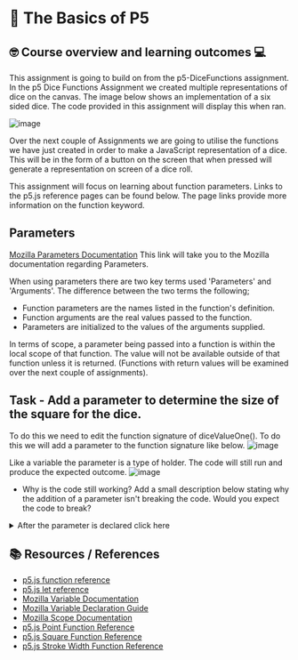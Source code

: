 # :wave: The Basics of P5 

## 🤓 Course overview and learning outcomes 💻

This assignment is going to build on from the p5-DiceFunctions assignment. In the p5 Dice Functions Assignment we created multiple representations of dice on the canvas. The image below shows an implementation of a six sided dice. The code provided in this assignment will display this when ran.

![image](https://user-images.githubusercontent.com/67816866/149947198-5007a33d-6497-413c-8a6f-8272f3261ac8.png)

Over the next couple of Assignments we are going to utilise the functions we have just created in order to make a JavaScript representation of a dice. This will be in the form of a button on the screen that when pressed will generate a representation on screen of a dice roll.

This assignment will focus on learning about function parameters. Links to the p5.js reference pages can be found below. The page links provide more information on the function keyword.

## Parameters
[Mozilla Parameters Documentation](https://developer.mozilla.org/en-US/docs/Glossary/Parameter) This link will take you to the Mozilla documentation regarding Parameters.

When using parameters there are two key terms used 'Parameters' and 'Arguments'. The difference between the two terms the following;
* Function parameters are the names listed in the function's definition.
* Function arguments are the real values passed to the function.
* Parameters are initialized to the values of the arguments supplied.

In terms of scope, a parameter being passed into a function is within the local scope of that function. The value will not be available outside of that function unless it is returned. (Functions with return values will be examined over the next couple of assignments).

## Task - Add a parameter to determine the size of the square for the dice.
To do this we need to edit the function signature of diceValueOne(). To do this we will add a parameter to the function signature like below.
![image](https://user-images.githubusercontent.com/67816866/150308886-02b319d2-96c4-4338-b160-e760f9fd6b57.png)

Like a variable the parameter is a type of holder. The code will still run and produce the expected outcome.
![image](https://user-images.githubusercontent.com/67816866/150310247-f471105a-b6d8-4bb8-b28e-f456cecce92a.png)

* Why is the code still working? 
Add a small description below stating why the addition of a parameter isn't breaking the code. Would you expect the code to break?


<details>
  <summary> After the parameter is declared click here </summary>
  Once the parameter is declared, it can be accessed throghout the scope of the function. We are able to reference it and the value of the argument provided.
  ![image](https://user-images.githubusercontent.com/67816866/150339083-44d240c7-4430-4fe8-b6e4-db06e78542a6.png)

  
  * Modify the process within the diceValueOne() function to make use of the size parameter that's being passed in. To see whats going on in more clearly, remove the other function calls of diceValue2-6() from the draw() function for the time being. (These functions can either be deleted or commented out).
  
  * Add a screenshot of the result below here.
  
  
  * What modifications do we need to make to the code/function in order for the dice to resemble a classic dice? Write down some ideas of what modifications are required below.
  
  <details>
    <summary> Click here to see how to use the parameters within code </summary>
  ![image](https://user-images.githubusercontent.com/67816866/150339390-468ba508-6fb9-4dc2-87e0-69d62e9b07ff.png)
    
    * Now that the parameter is being referenced within the function, we need to supply an argument. This is shown within the image above. (for some reason the image above isn't showing within this document, copying the link into a browser should show the image)

  </details>

  ## Task
  * Make the same modifications to the other diceValueX() functions. 
  Post screenshots below of the outcomes of adding the size parameter to the dice functions.

  ## Extra task
  * Can you add parameters for the position (x and y) of the dice? What modifications are required to make the dice resemble a classic dice when the position is modified? 
  Post screenshots below of the outcomes of adding the position parameters to the dice functions.
  
</details>


## 📚  Resources / References
* [p5.js function reference](https://p5js.org/reference/#/p5/function)
* [p5.js let reference](https://p5js.org/reference/#/p5/let)
* [Mozilla Variable Documentation](https://developer.mozilla.org/en-US/docs/Glossary/Variable)
* [Mozilla Variable Declaration Guide](https://developer.mozilla.org/en-US/docs/Web/JavaScript/Guide/Grammar_and_types#declarations)
* [Mozilla Scope Documentation](https://developer.mozilla.org/en-US/docs/Glossary/Scope)
* [p5.js Point Function Reference](https://p5js.org/reference/#/p5/point) 
* [p5.js Square Function Reference](https://p5js.org/reference/#/p5/square)
* [p5.js Stroke Width Function Reference](https://p5js.org/reference/#/p5/strokeWeight)
